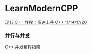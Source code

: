 # LearnModernCPP

[现代 C++ 教程：高速上手 C++ 11/14/17/20](https://changkun.de/modern-cpp/)

### 并行与并发
[C++ 并发编程指南](https://github.com/forhappy/Cplusplus-Concurrency-In-Practice)